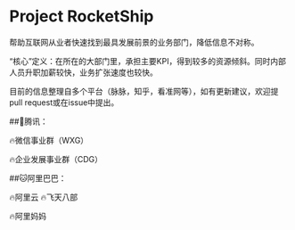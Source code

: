 # Project RocketShip

帮助互联网从业者快速找到最具发展前景的业务部门，降低信息不对称。

“核心”定义：在所在的大部门里，承担主要KPI，得到较多的资源倾斜。同时内部人员升职加薪较快，业务扩张速度也较快。

目前的信息整理自多个平台（脉脉，知乎，看准网等），如有更新建议，欢迎提pull request或在issue中提出。

##🐧腾讯：

  🔥微信事业群（WXG）
  
  🔥企业发展事业群（CDG）


##🐱阿里巴巴：

  🔥阿里云
    🔥飞天八部
    
  🔥阿里妈妈
